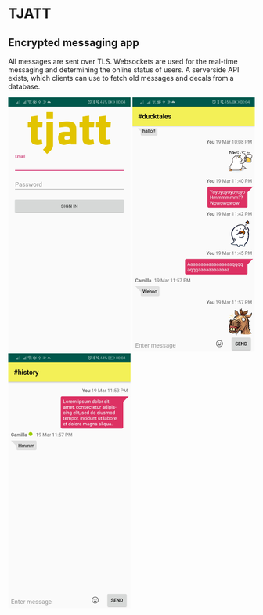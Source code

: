 # TJATT
## Encrypted messaging app
All messages are sent over TLS. Websockets are used for the real-time messaging and determining the online status of users. A serverside API exists, which clients can use to fetch old messages and decals from a database.

<img src="https://raw.githubusercontent.com/jqhan/tjatt/master/login.jpg" width="250">  <img src="https://raw.githubusercontent.com/jqhan/tjatt/master/decals.jpg" width="250">  <img src="https://raw.githubusercontent.com/jqhan/tjatt/master/online.jpg" width="250">

